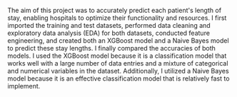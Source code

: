
The aim of this project was to accurately predict each patient's length of stay, enabling hospitals to optimize their functionality and resources. I first imported the training and test datasets, performed data cleaning and exploratory data analysis (EDA) for both datasets, conducted feature engineering, and created both an XGBoost model and a Naive Bayes model to predict these stay lengths. I finally compared the accuracies of both models. I used the XGBoost model because it is a classification model that works well with a large number of data entries and a mixture of categorical and numerical variables in the dataset. Additionally, I utilized a Naive Bayes model because it is an effective classification model that is relatively fast to implement.

